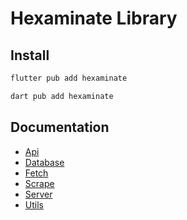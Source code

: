 # Hexaminate Library

## Install

```bash
flutter pub add hexaminate
```

```bash
dart pub add hexaminate
```

## Documentation

- [Api](https://github.com/HexaMinate/HexaMinate/tree/main/library/hexaminate/doc/api)
- [Database](https://github.com/HexaMinate/HexaMinate/tree/main/library/hexaminate/doc/database)
- [Fetch](https://github.com/HexaMinate/HexaMinate/tree/main/library/hexaminate/doc/fetch)
- [Scrape](https://github.com/HexaMinate/HexaMinate/tree/main/library/hexaminate/doc/scrape)
- [Server](https://github.com/HexaMinate/HexaMinate/tree/main/library/hexaminate/doc/server)
- [Utils](https://github.com/HexaMinate/HexaMinate/tree/main/library/hexaminate/doc/utils)